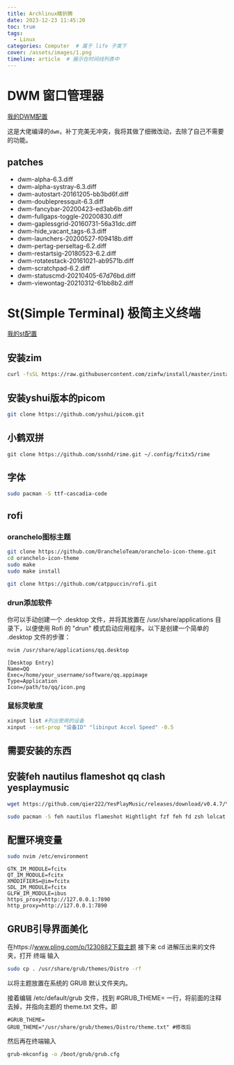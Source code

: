 ```yaml
---
title: Archlinux瞎折腾
date: 2023-12-23 11:45:20
toc: true
tags: 
  - Linux
categories: Computer  # 属于 life 子类下
cover: /assets/images/1.png
timeline: article  # 展示在时间线列表中
---
```


# DWM 窗口管理器

[我的DWM配置](https://github.com/ZRnown/mydwm)

这是大佬编译的`dwm`，补丁完美无冲突，我将其做了细微改动，去除了自己不需要的功能。

## patches

- dwm-alpha-6.3.diff
- dwm-alpha-systray-6.3.diff
- dwm-autostart-20161205-bb3bd6f.diff
- dwm-doublepressquit-6.3.diff
- dwm-fancybar-20200423-ed3ab6b.diff
- dwm-fullgaps-toggle-20200830.diff
- dwm-gaplessgrid-20160731-56a31dc.diff
- dwm-hide_vacant_tags-6.3.diff
- dwm-launchers-20200527-f09418b.diff
- dwm-pertag-perseltag-6.2.diff
- dwm-restartsig-20180523-6.2.diff
- dwm-rotatestack-20161021-ab9571b.diff
- dwm-scratchpad-6.2.diff
- dwm-statuscmd-20210405-67d76bd.diff
- dwm-viewontag-20210312-61bb8b2.diff

# St(Simple Terminal) 极简主义终端

[我的st配置](https://github.com/ZRnown/myst)

## 安装zim
```bash
curl -fsSL https://raw.githubusercontent.com/zimfw/install/master/install.zsh | zsh
```
## 安装yshui版本的picom
```bash
git clone https://github.com/yshui/picom.git
```

## 小鹤双拼
```baash
git clone https://github.com/ssnhd/rime.git ~/.config/fcitx5/rime
```
## 字体
```bash
sudo pacman -S ttf-cascadia-code
```
## rofi
### oranchelo图标主题
```bash
git clone https://github.com/OrancheloTeam/oranchelo-icon-theme.git
cd oranchelo-icon-theme
sudo make
sudo make install

git clone https://github.com/catppuccin/rofi.git
```
### drun添加软件
你可以手动创建一个 .desktop 文件，并将其放置在 /usr/share/applications 目录下，以便使用 Rofi 的 "drun" 模式启动应用程序。以下是创建一个简单的 .desktop 文件的步骤：
```bash
nvim /usr/share/applications/qq.desktop
```
```
[Desktop Entry]
Name=QQ
Exec=/home/your_username/software/qq.appimage
Type=Application
Icon=/path/to/qq/icon.png
```

### 鼠标灵敏度
```bash
xinput list #列出使用的设备
xinput --set-prop "设备ID" "libinput Accel Speed" -0.5
```
## 需要安装的东西
## 安装feh nautilus flameshot qq clash yesplaymusic
```bash
wget https://github.com/qier222/YesPlayMusic/releases/download/v0.4.7/YesPlayMusic-0.4.7.AppImage

sudo pacman -S feh nautilus flameshot Hightlight fzf feh fd zsh lolcat
``` 

## 配置环境变量

```bash
sudo nvim /etc/environment
```
```
GTK_IM_MODULE=fcitx
QT_IM_MODULE=fcitx
XMODIFIERS=@im=fcitx
SDL_IM_MODULE=fcitx
GLFW_IM_MODULE=ibus
https_proxy=http://127.0.0.1:7890
http_proxy=http://127.0.0.1:7890
```
## GRUB引导界面美化

在https://www.pling.com/p/1230882下载主题
接下来 cd 进解压出来的文件夹，打开 终端 输入
```bash
sudo cp . /usr/share/grub/themes/Distro -rf
```

以将主题放置在系统的 GRUB 默认文件夹内。

接着编辑 /etc/default/grub 文件，找到 #GRUB_THEME= 一行，将前面的注释去掉，并指向主题的 theme.txt 文件。即

```
#GRUB_THEME=
GRUB_THEME="/usr/share/grub/themes/Distro/theme.txt" #修改后
```
然后再在终端输入
```bash
grub-mkconfig -o /boot/grub/grub.cfg
```
